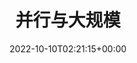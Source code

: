 ---
weight: 2006
title: "2. 并行与大规模"
description: ""
icon: menu_book
lead: ""
date: 2022-10-10T02:21:15+00:00
lastmod: 2022-10-10T02:21:15+00:00
draft: false
images: []
---
